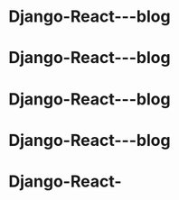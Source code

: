 # Django-React---blog
# Django-React---blog
# Django-React---blog
# Django-React---blog
# Django-React-
